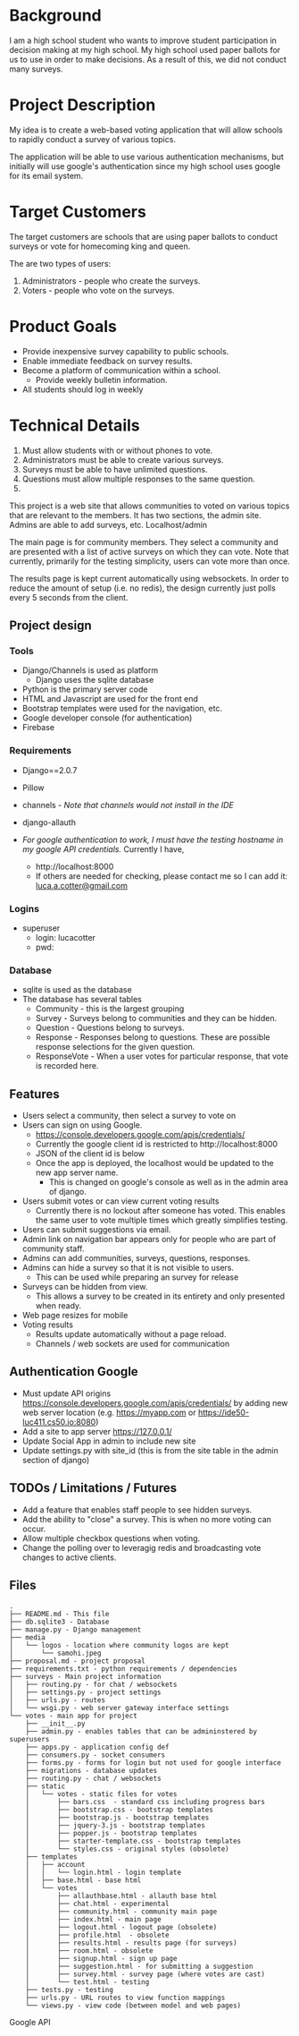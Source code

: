 # Background

I am a high school student who wants to improve student participation in 
decision making at my high school. My high school used paper ballots for us 
to use in order to make decisions. As a result of this, we did not conduct 
many surveys.

# Project Description

My idea is to create a web-based voting application that will allow schools 
to rapidly conduct a survey of various topics. 

The application will be able to use various authentication mechanisms, but 
initially will use google's authentication since my high school uses google 
for its email system.

# Target Customers

The target customers are schools that are using paper ballots to conduct 
surveys or vote for homecoming king and queen. 

The are two types of users:

1. Administrators - people who create the surveys.
2. Voters - people who vote on the surveys.

# Product Goals

* Provide inexpensive survey capability to public schools.
* Enable immediate feedback on survey results.
* Become a platform of communication within a school.
    * Provide weekly bulletin information.
* All students should log in weekly 

# Technical Details

1. Must allow students with or without phones to vote.
1. Administrators must be able to create various surveys.
1. Surveys must be able to have unlimited questions.
1. Questions must allow multiple responses to the same question.
1. 


This project is a web site that allows communities to voted on various topics that are relevant to the members. It has two sections, the admin site. Admins are able to add surveys, etc.  Localhost/admin

The main page is for community members. They select a community and are presented with a list of active surveys on which they can vote. Note that currently, primarily for the testing simplicity, users can vote more than once.

The results page is kept current automatically using websockets. In order to reduce the amount of setup (i.e. no redis), the design currently just polls every 5 seconds from the client.

## Project design

### Tools
* Django/Channels is used as platform
   * Django uses the sqlite database
* Python is the primary server code
* HTML and Javascript are used for the front end
* Bootstrap templates were used for the navigation, etc.
* Google developer console (for authentication)
* Firebase

### Requirements
* Django==2.0.7
* Pillow
* channels - *Note that channels would not install in the IDE*
* django-allauth

* *For google authentication to work, I must have the testing hostname in my google API credentials.*  Currently I have,
   * http://localhost:8000
   * If others are needed for checking, please contact me so I can add it: luca.a.cotter@gmail.com

### Logins
* superuser
   * login: lucacotter
   * pwd:


### Database
* sqlite is used as the database
* The database has several tables
   * Community - this is the largest grouping
   * Survey - Surveys belong to communities and they can be hidden.
   * Question - Questions belong to surveys.
   * Response - Responses belong to questions. These are possible response selections for the given question.
   * ResponseVote - When a user votes for particular response, that vote is recorded here.

## Features
* Users select a community, then select a survey to vote on
* Users can sign on using Google.
   * https://console.developers.google.com/apis/credentials/
   * Currently the google client id is restricted to http://localhost:8000
   * JSON of the client id is below
   * Once the app is deployed, the localhost would be updated to the new app server name.
       * This is changed on google's console as well as in the admin area of django.
* Users submit votes or can view current voting results
   * Currently there is no lockout after someone has voted. This enables the same user to vote multiple times which greatly simplifies testing.
* Users can submit suggestions via email.
* Admin link on navigation bar appears only for people who are part of community staff.
* Admins can add communities, surveys, questions, responses.
* Admins can hide a survey so that it is not visible to users.
   * This can be used while preparing an survey for release
* Surveys can be hidden from view.
   * This allows a survey to be created in its entirety and only presented when ready.
* Web page resizes for mobile
* Voting results
   * Results update automatically without a page reload.
   * Channels / web sockets are used for communication

## Authentication Google
* Must update API origins https://console.developers.google.com/apis/credentials/ by adding new web server location (e.g. https://myapp.com or https://ide50-luc411.cs50.io:8080)
* Add a site to app server https://127.0.0.1/
* Update Social App in admin to include new site
* Update settings.py with site_id (this is from the site table in the admin section of django)

## TODOs / Limitations / Futures
* Add a feature that enables staff people to see hidden surveys.
* Add the ability to "close" a survey. This is when no more voting can occur.
* Allow multiple checkbox questions when voting.
* Change the polling over to leveragig redis and broadcasting vote changes to active clients.


## Files
```
.
├── README.md - This file
├── db.sqlite3 - Database
├── manage.py - Django management
├── media
│   └── logos - location where community logos are kept
│       └── samohi.jpeg
├── proposal.md - project proposal
├── requirements.txt - python requirements / dependencies
├── surveys - Main project information
│   ├── routing.py - for chat / websockets
│   ├── settings.py - project settings
│   ├── urls.py - routes
│   └── wsgi.py - web server gateway interface settings
└── votes - main app for project
    ├── __init__.py
    ├── admin.py - enables tables that can be admininstered by superusers
    ├── apps.py - application config def
    ├── consumers.py - socket consumers
    ├── forms.py - forms for login but not used for google interface
    ├── migrations - database updates
    ├── routing.py - chat / websockets
    ├── static
    │   └── votes - static files for votes
    │       ├── bars.css  - standard css including progress bars
    │       ├── bootstrap.css - bootstrap templates
    │       ├── bootstrap.js - bootstrap templates
    │       ├── jquery-3.js - bootstrap templates
    │       ├── popper.js - bootstrap templates
    │       ├── starter-template.css - bootstrap templates
    │       └── styles.css - original styles (obsolete)
    ├── templates
    │   ├── account
    │   │   └── login.html - login template
    │   ├── base.html - base html
    │   └── votes
    │       ├── allauthbase.html - allauth base html
    │       ├── chat.html - experimental
    │       ├── community.html - community main page
    │       ├── index.html - main page
    │       ├── logout.html - logout page (obsolete)
    │       ├── profile.html  - obsolete
    │       ├── results.html - results page (for surveys)
    │       ├── room.html - obsolete
    │       ├── signup.html - sign up page
    │       ├── suggestion.html - for submitting a suggestion
    │       ├── survey.html - survey page (where votes are cast)
    │       └── test.html - testing
    ├── tests.py - testing
    ├── urls.py - URL routes to view function mappings
    └── views.py - view code (between model and web pages)
 ```
Google API
```
```
